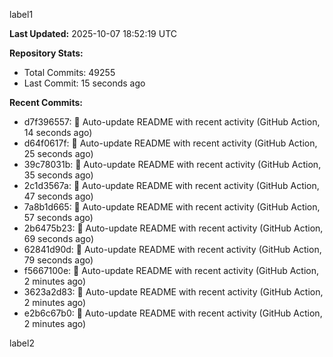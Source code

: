
label1 
<!-- ACTIVITY_START -->
**Last Updated:** 2025-10-07 18:52:19 UTC

**Repository Stats:**
- Total Commits: 49255
- Last Commit: 15 seconds ago

**Recent Commits:**
- d7f396557: 🤖 Auto-update README with recent activity (GitHub Action, 14 seconds ago)
- d64f0617f: 🤖 Auto-update README with recent activity (GitHub Action, 25 seconds ago)
- 39c78031b: 🤖 Auto-update README with recent activity (GitHub Action, 35 seconds ago)
- 2c1d3567a: 🤖 Auto-update README with recent activity (GitHub Action, 47 seconds ago)
- 7a8b1d665: 🤖 Auto-update README with recent activity (GitHub Action, 57 seconds ago)
- 2b6475b23: 🤖 Auto-update README with recent activity (GitHub Action, 69 seconds ago)
- 62841d90d: 🤖 Auto-update README with recent activity (GitHub Action, 79 seconds ago)
- f5667100e: 🤖 Auto-update README with recent activity (GitHub Action, 2 minutes ago)
- 3623a2d83: 🤖 Auto-update README with recent activity (GitHub Action, 2 minutes ago)
- e2b6c67b0: 🤖 Auto-update README with recent activity (GitHub Action, 2 minutes ago)
<!-- ACTIVITY_END -->

label2
